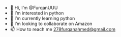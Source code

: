 - 👋 Hi, I’m @FurqanUUU
- 👀 I’m interested in python
- 🌱 I’m currently learning python
- 💞️ I’m looking to collaborate on Amazon
- 📫 How to reach me 278furqanahmed@gmail.com

<!---
FurqanUUU/FurqanUUU is a ✨ special ✨ repository because its `README.md` (this file) appears on your GitHub profile.
You can click the Preview link to take a look at your changes.
--->
